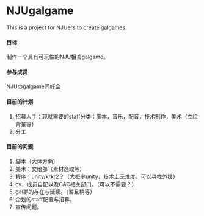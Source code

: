 # NJUgalgame
This is a project for NJUers to create galgames.

#### 目标
制作一个具有可玩性的NJU相关galgame。

#### 参与成员
NJUのgalgame同好会

#### 目前的计划
1.	招募人手：现就需要的staff分类：脚本，音乐，配音，技术制作，美术（立绘背景等）
2.	分工

#### 目前的问题
1.	脚本（大体方向）
2.	美术：文绘部（素材选取等）
3.	程序：unity/krkr2？（大概率unity，技术上无难度，可以寻找外援）
4.	cv，成员自配以及CAC相关部门。（可以不需要？）
5.	gal群的存在与延续。（暂且稍等）
6.	企划的staff配置与招募。
7.	宣传问题。



